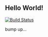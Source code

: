 ## Hello World!

[![Build Status](http://niko.dev.9rum.cc:8000/api/badges/niko-bellic/helloworld/status.svg)](http://niko.dev.9rum.cc:8000/niko-bellic/helloworld)

bump up...

